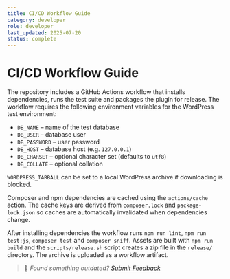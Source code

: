 ```yaml
---
title: CI/CD Workflow Guide
category: developer
role: developer
last_updated: 2025-07-20
status: complete
---
```

# CI/CD Workflow Guide

The repository includes a GitHub Actions workflow that installs dependencies, runs the test suite and packages the plugin for release. The workflow requires the following environment variables for the WordPress test environment:

- `DB_NAME` – name of the test database
- `DB_USER` – database user
- `DB_PASSWORD` – user password
- `DB_HOST` – database host (e.g. `127.0.0.1`)
- `DB_CHARSET` – optional character set (defaults to `utf8`)
- `DB_COLLATE` – optional collation

`WORDPRESS_TARBALL` can be set to a local WordPress archive if downloading is blocked.

Composer and npm dependencies are cached using the `actions/cache` action. The cache keys are derived from `composer.lock` and `package-lock.json` so caches are automatically invalidated when dependencies change.

After installing dependencies the workflow runs `npm run lint`, `npm run test:js`, `composer test` and `composer sniff`. Assets are built with `npm run build` and the `scripts/release.sh` script creates a zip file in the `release/` directory. The archive is uploaded as a workflow artifact.

> 💬 *Found something outdated? [Submit Feedback](feedback.md)*
